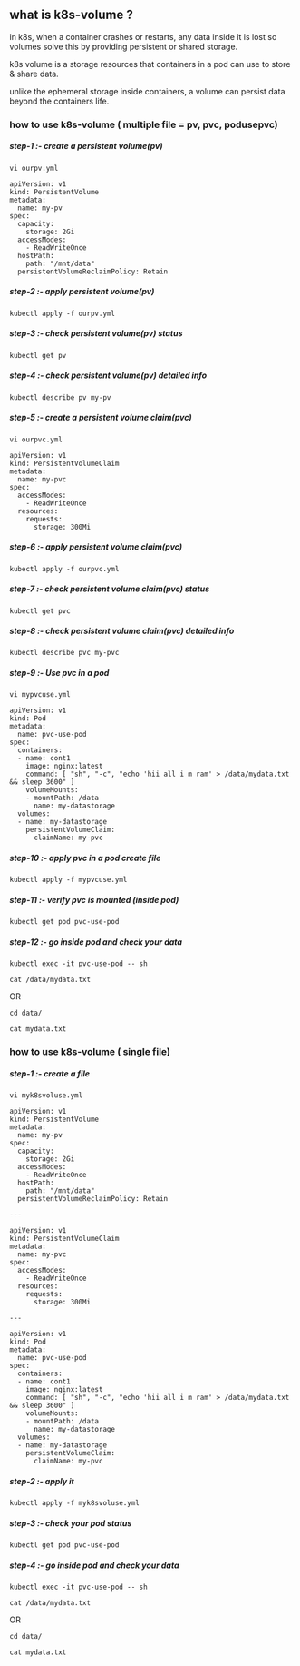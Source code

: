 ## what is k8s-volume ?


in k8s, when a container crashes or restarts, any data inside it is lost so volumes solve this by providing persistent or shared storage.

k8s volume is a storage resources that containers in a pod can use to store & share data.

unlike the ephemeral storage inside containers, a volume can persist data beyond the containers life.



### how to use k8s-volume ( multiple file = pv, pvc, podusepvc)


##### step-1 :- create a persistent volume(pv)


`vi ourpv.yml`


```
apiVersion: v1
kind: PersistentVolume
metadata:
  name: my-pv
spec:
  capacity:
    storage: 2Gi
  accessModes:
    - ReadWriteOnce
  hostPath:
    path: "/mnt/data"
  persistentVolumeReclaimPolicy: Retain

```


##### step-2 :- apply persistent volume(pv)


```
kubectl apply -f ourpv.yml
```

##### step-3 :- check persistent volume(pv) status


```
kubectl get pv
```

##### step-4 :- check persistent volume(pv) detailed info


```
kubectl describe pv my-pv
```

##### step-5 :- create a persistent volume claim(pvc)


`vi ourpvc.yml`


```
apiVersion: v1
kind: PersistentVolumeClaim
metadata:
  name: my-pvc
spec:
  accessModes:
    - ReadWriteOnce
  resources:
    requests: 
      storage: 300Mi

```


##### step-6 :- apply persistent volume claim(pvc)


```
kubectl apply -f ourpvc.yml
```


##### step-7 :- check persistent volume claim(pvc) status


```
kubectl get pvc
```


##### step-8 :- check persistent volume claim(pvc) detailed info


```
kubectl describe pvc my-pvc
```


##### step-9 :- Use pvc in a pod


`vi mypvcuse.yml`


```
apiVersion: v1
kind: Pod
metadata:
  name: pvc-use-pod
spec:
  containers:
  - name: cont1
    image: nginx:latest
    command: [ "sh", "-c", "echo 'hii all i m ram' > /data/mydata.txt && sleep 3600" ]
    volumeMounts:
    - mountPath: /data
      name: my-datastorage
  volumes:
  - name: my-datastorage
    persistentVolumeClaim:
      claimName: my-pvc

```


##### step-10 :- apply pvc in a pod create file


```
kubectl apply -f mypvcuse.yml
```

##### step-11 :- verify pvc is mounted (inside pod)


```
kubectl get pod pvc-use-pod
```

##### step-12 :- go inside pod and check your data


```
kubectl exec -it pvc-use-pod -- sh
```

```
cat /data/mydata.txt
```

OR

```
cd data/
```

```
cat mydata.txt
```



### how to use k8s-volume ( single file)


##### step-1 :- create a file


`vi myk8svoluse.yml`


```
apiVersion: v1
kind: PersistentVolume
metadata:
  name: my-pv
spec:
  capacity:
    storage: 2Gi
  accessModes:
    - ReadWriteOnce
  hostPath:
    path: "/mnt/data"
  persistentVolumeReclaimPolicy: Retain

---

apiVersion: v1
kind: PersistentVolumeClaim
metadata:
  name: my-pvc
spec:
  accessModes:
    - ReadWriteOnce
  resources:
    requests: 
      storage: 300Mi

---

apiVersion: v1
kind: Pod
metadata:
  name: pvc-use-pod
spec:
  containers:
  - name: cont1
    image: nginx:latest
    command: [ "sh", "-c", "echo 'hii all i m ram' > /data/mydata.txt && sleep 3600" ]
    volumeMounts:
    - mountPath: /data
      name: my-datastorage
  volumes:
  - name: my-datastorage
    persistentVolumeClaim:
      claimName: my-pvc

```


##### step-2 :- apply it


```
kubectl apply -f myk8svoluse.yml
```


##### step-3 :- check your pod status


```
kubectl get pod pvc-use-pod
```


##### step-4 :- go inside pod and check your data


```
kubectl exec -it pvc-use-pod -- sh
```

```
cat /data/mydata.txt
```

OR

```
cd data/
```

```
cat mydata.txt
```
